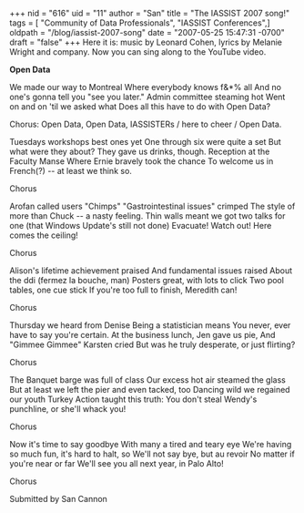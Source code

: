 +++
nid = "616"
uid = "11"
author = "San"
title = "The IASSIST 2007 song!"
tags = [ "Community of Data Professionals", "IASSIST Conferences",]
oldpath = "/blog/iassist-2007-song"
date = "2007-05-25 15:47:31 -0700"
draft = "false"
+++
Here it is: music by Leonard Cohen, lyrics by Melanie Wright and
company. Now you can sing along to the YouTube video.

**Open Data**

We made our way to Montreal Where everybody knows f&\*% all And no
one\'s gonna tell you \"see you later.\" Admin committee steaming hot
Went on and on \'til we asked what Does all this have to do with Open
Data?

Chorus: Open Data, Open Data, IASSISTERs / here to cheer / Open Data.

Tuesdays workshops best ones yet One through six were quite a set But
what were they about? They gave us drinks, though. Reception at the
Faculty Manse Where Ernie bravely took the chance To welcome us in
French(?) -- at least we think so.

Chorus

Arofan called users \"Chimps\" \"Gastrointestinal issues\" crimped The
style of more than Chuck -- a nasty feeling. Thin walls meant we got two
talks for one (that Windows Update\'s still not done) Evacuate! Watch
out! Here comes the ceiling!

Chorus

Alison\'s lifetime achievement praised And fundamental issues raised
About the ddi (fermez la bouche, man) Posters great, with lots to click
Two pool tables, one cue stick If you\'re too full to finish, Meredith
can!

Chorus

Thursday we heard from Denise Being a statistician means You never, ever
have to say you\'re certain. At the business lunch, Jen gave us pie, And
\"Gimmee Gimmee\" Karsten cried But was he truly desperate, or just
flirting?

Chorus

The Banquet barge was full of class Our excess hot air steamed the glass
But at least we left the pier and even tacked, too Dancing wild we
regained our youth Turkey Action taught this truth: You don\'t steal
Wendy\'s punchline, or she\'ll whack you!

Chorus

Now it\'s time to say goodbye With many a tired and teary eye We\'re
having so much fun, it\'s hard to halt, so We\'ll not say bye, but au
revoir No matter if you\'re near or far We\'ll see you all next year, in
Palo Alto!

Chorus

Submitted by San Cannon
